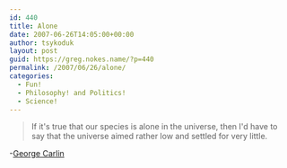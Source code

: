 ```yaml
---
id: 440
title: Alone
date: 2007-06-26T14:05:00+00:00
author: tsykoduk
layout: post
guid: https://greg.nokes.name/?p=440
permalink: /2007/06/26/alone/
categories:
  - Fun!
  - Philosophy! and Politics!
  - Science!
---
```

<blockquote>If it's true that our species is alone in the universe, then I'd have to say that the universe aimed rather low and settled for very little.</blockquote>

<p>-<a href="http://www.quotationspage.com/quote/37617.html">George Carlin</a></p>